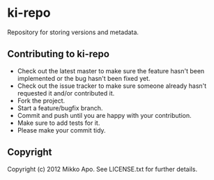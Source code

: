 # ki-repo

Repository for storing versions and metadata.

## Contributing to ki-repo
 
* Check out the latest master to make sure the feature hasn't been implemented or the bug hasn't been fixed yet.
* Check out the issue tracker to make sure someone already hasn't requested it and/or contributed it.
* Fork the project.
* Start a feature/bugfix branch.
* Commit and push until you are happy with your contribution.
* Make sure to add tests for it.
* Please make your commit tidy.

## Copyright

Copyright (c) 2012 Mikko Apo. See LICENSE.txt for further details.

